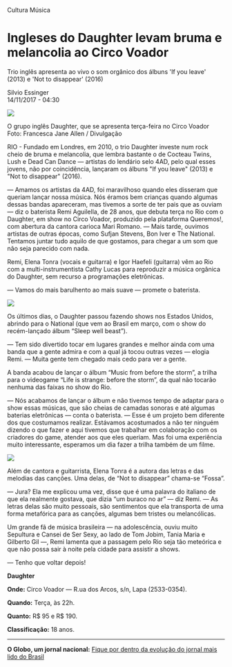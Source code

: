 Cultura Música
# Ingleses do Daughter levam bruma e melancolia ao Circo Voador

Trio inglês apresenta ao vivo o som orgânico dos álbuns 'If you leave' (2013) e 'Not to disappear' (2016) 

Silvio Essinger \
14/11/2017 - 04:30

<img src="/Images/Francesca Jane Allen/Daughter-1-CreditFrancescaAllen.jpg">

O grupo inglês Daughter, que se apresenta terça-feira no Circo Voador Foto: Francesca Jane Allen / Divulgação 

 RIO - Fundado em Londres, em 2010, o trio Daughter investe num rock cheio de bruma e melancolia, que lembra bastante o de Cocteau Twins, Lush e Dead Can Dance — artistas do lendário selo 4AD, pelo qual esses jovens, não por coincidência, lançaram os álbuns "If you leave" (2013) e "Not to disappear" (2016).

— Amamos os artistas da 4AD, foi maravilhoso quando eles disseram que queriam lançar nossa música. Nós éramos bem crianças quando algumas dessas bandas apareceram, mas tivemos a sorte de ter pais que as ouviam — diz o baterista Remi Aguilella, de 28 anos, que debuta terça no Rio com o Daughter, em show no Circo Voador, produzido pela plataforma Queremos!, com abertura da cantora carioca Mari Romano. — Mais tarde, ouvimos artistas de outras épocas, como Sufjan Stevens, Bon Iver e The National. Tentamos juntar tudo aquilo de que gostamos, para chegar a um som que não seja parecido com nada.

Remi, Elena Tonra (vocais e guitarra) e Igor Haefeli (guitarra) vêm ao Rio com a multi-instrumentista Cathy Lucas para reproduzir a música orgânica do Daughter, sem recurso a programações eletrônicas.

— Vamos do mais barulhento ao mais suave — promete o baterista. 

[<img src="https://i.ytimg.com/vi/bU5F-DvGLkA/maxresdefault.jpg">](https://www.youtube.com/watch?v=bU5F-DvGLkA)

 Os últimos dias, o Daughter passou fazendo shows nos Estados Unidos, abrindo para o National (que vem ao Brasil em março, com o show do recém-lançado álbum “Sleep well beast”).

— Tem sido divertido tocar em lugares grandes e melhor ainda com uma banda que a gente admira e com a qual já tocou outras vezes — elogia Remi. — Muita gente tem chegado mais cedo para ver a gente.

A banda acabou de lançar o álbum “Music from before the storm”, a trilha para o videogame “Life is strange: before the storm”, da qual não tocarão nenhuma das faixas no show do Rio.

— Nós acabamos de lançar o álbum e não tivemos tempo de adaptar para o show essas músicas, que são cheias de camadas sonoras e até algumas baterias eletrônicas — conta o baterista. — Esse é um projeto bem diferente dos que costumamos realizar. Estávamos acostumados a não ter ninguém dizendo o que fazer e aqui tivemos que trabalhar em colaboração com os criadores do game, atender aos que eles queriam. Mas foi uma experiência muito interessante, esperamos um dia fazer a trilha também de um filme.

[<img src="https://i.ytimg.com/vi/FZCZG5pwQGk/maxresdefault.jpg">](https://www.youtube.com/watch?v=FZCZG5pwQGk)

 Além de cantora e guitarrista, Elena Tonra é a autora das letras e das melodias das canções. Uma delas, de “Not to disappear” chama-se “Fossa”.

— Jura? Ela me explicou uma vez, disse que é uma palavra do italiano de que ela realmente gostava, que dizia “um buraco no ar” — diz Remi. — As letras delas são muito pessoais, são sentimentos que ela transporta de uma forma metafórica para as canções, algumas bem tristes ou melancólicas.

Um grande fã de música brasileira — na adolescência, ouviu muito Sepultura e Cansei de Ser Sexy, ao lado de Tom Jobim, Tania Maria e Gilberto Gil —, Remi lamenta que a passagem pelo Rio seja tão meteórica e que não possa sair à noite pela cidade para assistir a shows.

— Tenho que voltar depois!

**Daughter**

**Onde:** Circo Voador — R.ua dos Arcos, s/n, Lapa (2533-0354).

**Quando:** Terça, às 22h.

**Quanto:** R$ 95 e R$ 190.

**Classificação:** 18 anos.

---

**O Globo, um jornal nacional:** [Fique por dentro da evolução do jornal mais lido do Brasil](https://oglobo.globo.com/politica/o-globo-foi-jornal-mais-lido-do-pais-em-2021-25376960)








